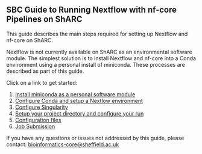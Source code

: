 ## SBC Guide to Running Nextflow with nf-core Pipelines on ShARC

This guide describes the main steps required for setting up Nextflow and nf-core on ShARC.

Nextflow is not currently available on ShARC as an environmental software module. The simplest solution is to install Nextflow and nf-core into a Conda environment using a personal install of miniconda. These processes are described as part of this guide.

Click on a link to get started:

1. [Install miniconda as a personal software module](./user_guide/install_miniconda.md)
2. [Configure Conda and setup a Nextlow environment](./user_guide/configure_conda_and_nextflow.md)
3. [Configure Singularity](./user_guide/configure_singularity.md)
4. [Setup your project directory and configure your run](./user_guide/project_setup.md)
5. [Configuration files](./user_guide/config_files.md)
6. [Job Submission](./user_guide/job_submission.md)

If you have any questions or issues not addressed by this guide, please contact: [bioinformatics-core@sheffield.ac.uk](mailto:bioinformatics-core@sheffield.ac.uk)